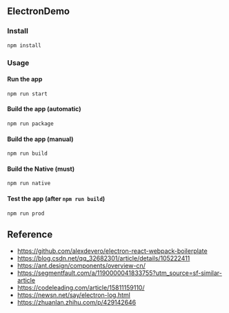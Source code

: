 ## ElectronDemo

### Install

```
npm install
```

### Usage

#### Run the app

```
npm run start
```

#### Build the app (automatic)

```
npm run package
```

#### Build the app (manual)

```
npm run build
```

#### Build the Native (must)

```
npm run native
```

#### Test the app (after `npm run build`)
```
npm run prod
```

## Reference

* https://github.com/alexdevero/electron-react-webpack-boilerplate
* https://blog.csdn.net/qq_32682301/article/details/105222411
* https://ant.design/components/overview-cn/
* https://segmentfault.com/a/1190000041833755?utm_source=sf-similar-article
* https://codeleading.com/article/15811159110/
* https://newsn.net/say/electron-log.html
* https://zhuanlan.zhihu.com/p/429142646

